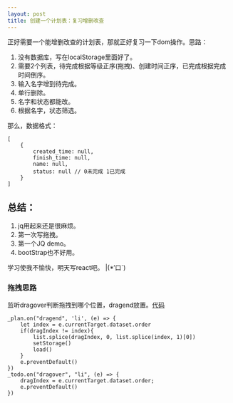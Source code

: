 ```yaml
---
layout: post
title: 创建一个计划表：复习增删改查
---
```

正好需要一个能增删改查的计划表，那就正好复习一下dom操作。思路：
1. 没有数据库，写在localStorage里面好了。
2. 需要2个列表，待完成根据等级正序(拖拽)、创建时间正序，已完成根据完成时间倒序。
3. 输入名字增到待完成。
4. 单行删除。
5. 名字和状态都能改。
6. 根据名字，状态筛选。

那么，数据格式：
```
[
    {
        created_time: null,
        finish_time: null,
        name: null,
        status: null // 0未完成 1已完成
    }
]
```

## 总结：
1. jq用起来还是很麻烦。
2. 第一次写拖拽。
3. 第一个JQ demo。
4. bootStrap也不好用。

学习使我不愉快，明天写react吧。
|(*′口`)
### 拖拽思路
监听dragover判断拖拽到哪个位置，dragend放置。[代码]({{site.url}}/plan/)
```
_plan.on("dragend", 'li', (e) => {
    let index = e.currentTarget.dataset.order
    if(dragIndex != index){
        list.splice(dragIndex, 0, list.splice(index, 1)[0])
        setStorage()
        load()
    }
    e.preventDefault()
})
_todo.on("dragover", "li", (e) => {
    dragIndex = e.currentTarget.dataset.order;
    e.preventDefault()
})
```